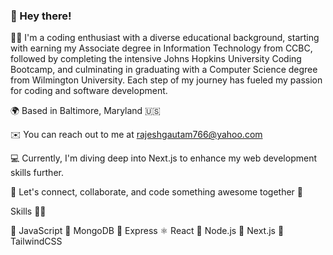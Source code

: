 
### 👋 Hey there! 

👨‍💻 I'm a coding enthusiast with a diverse educational background, starting with earning my Associate degree in Information Technology from CCBC, followed by completing the intensive Johns Hopkins University Coding Bootcamp, and culminating in graduating with a Computer Science degree from Wilmington University. Each step of my journey has fueled my passion for coding and software development.

🌍 Based in Baltimore, Maryland 🇺🇸

✉️ You can reach out to me at rajeshgautam766@yahoo.com

💻 Currently, I'm diving deep into Next.js to enhance my web development skills further.

🤝 Let's connect, collaborate, and code something awesome together 🙏

Skills 💪🏻

📝 JavaScript
🍃 MongoDB
🚀 Express
⚛️ React
📡 Node.js
🔖 Next.js
🎨 TailwindCSS
